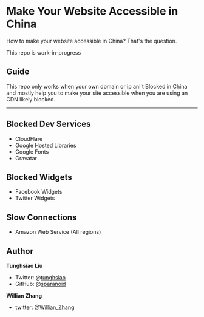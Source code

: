# Make Your Website Accessible in China

How to make your website accessible in China? That's the question.

This repo is work-in-progress

## Guide

This repo only works when your own domain or ip ani't Blocked in China and mostly help you to make your site accessible when you are using an CDN likely blocked. 

---

## Blocked Dev Services

- CloudFlare
- Google Hosted Libraries
- Google Fonts
- Gravatar

## Blocked Widgets

- Facebook Widgets
- Twitter Widgets

## Slow Connections

- Amazon Web Service (All regions)

## Author

**Tunghsiao Liu**

- Twitter: @[tunghsiao](http://twitter.com/tunghsiao)
- GitHub: @[sparanoid](http://github.com/sparanoid)

**Willian Zhang**
- twitter: @[Willian_Zhang](https://twitter.com/willian_zhang)
